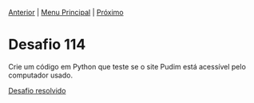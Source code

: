 [Anterior](Desafio113.md) | [Menu Principal](/README.md/) | [Próximo](Desafio115.md)  

# Desafio 114  
  
Crie um código em Python que teste se o site Pudim está acessível pelo computador usado.

[Desafio resolvido](/Desafios/desafio114.py/)